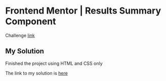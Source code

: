 # Frontend Mentor | Results Summary Component

Challenge [link](https://www.frontendmentor.io/challenges/results-summary-component-CE_K6s0maV/hub)

## My Solution

Finished the project using HTML and CSS only

The link to my solution is [here](https://aussenseiter13.github.io/frontend-mentor-results-summary-component/)
